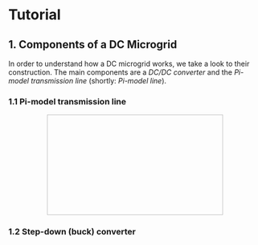 # Tutorial

## 1. Components of a DC Microgrid
In order to understand how a DC microgrid works, we take a look to their construction. The main components are a _DC/DC converter_ and the _Pi-model transmission line_ (shortly: _Pi-model line_). 

### 1.1 Pi-model transmission line

<p align="center">
  <img width = 350 height = 200src="piline.png">
</p>

### 1.2 Step-down (buck) converter
